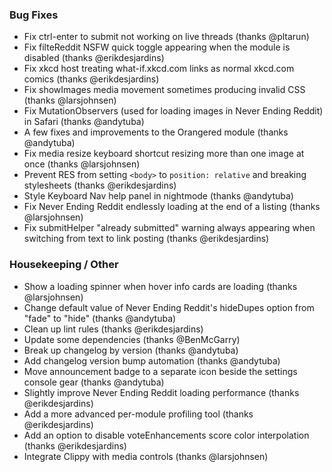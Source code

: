 ### Bug Fixes

- Fix ctrl-enter to submit not working on live threads (thanks @pltarun)
- Fix filteReddit NSFW quick toggle appearing when the module is disabled (thanks @erikdesjardins)
- Fix xkcd host treating what-if.xkcd.com links as normal xkcd.com comics (thanks @erikdesjardins)
- Fix showImages media movement sometimes producing invalid CSS (thanks @larsjohnsen)
- Fix MutationObservers (used for loading images in Never Ending Reddit) in Safari (thanks @andytuba)
- A few fixes and improvements to the Orangered module (thanks @andytuba)
- Fix media resize keyboard shortcut resizing more than one image at once (thanks @larsjohnsen)
- Prevent RES from setting `<body>` to `position: relative` and breaking stylesheets (thanks @erikdesjardins)
- Style Keyboard Nav help panel in nightmode (thanks @andytuba)
- Fix Never Ending Reddit endlessly loading at the end of a listing (thanks @larsjohnsen)
- Fix submitHelper "already submitted" warning always appearing when switching from text to link posting (thanks @erikdesjardins)

### Housekeeping / Other

- Show a loading spinner when hover info cards are loading (thanks @larsjohnsen)
- Change default value of Never Ending Reddit's hideDupes option from "fade" to "hide" (thanks @andytuba)
- Clean up lint rules (thanks @erikdesjardins)
- Update some dependencies (thanks @BenMcGarry)
- Break up changelog by version (thanks @andytuba)
- Add changelog version bump automation (thanks @andytuba)
- Move announcement badge to a separate icon beside the settings console gear (thanks @andytuba)
- Slightly improve Never Ending Reddit loading performance (thanks @erikdesjardins)
- Add a more advanced per-module profiling tool (thanks @erikdesjardins)
- Add an option to disable voteEnhancements score color interpolation (thanks @erikdesjardins)
- Integrate Clippy with media controls (thanks @larsjohnsen)

